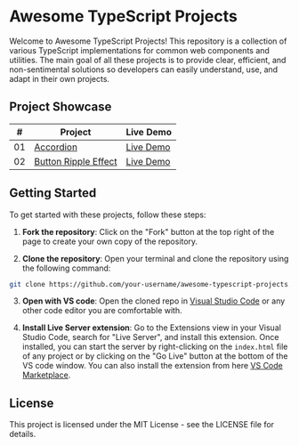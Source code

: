 # Awesome TypeScript Projects

Welcome to Awesome TypeScript Projects! This repository is a collection of various TypeScript implementations for common web components and utilities. The main goal of all these projects is to provide clear, efficient, and non-sentimental solutions so developers can easily understand, use, and adapt in their own projects.

## Project Showcase

|  #  | Project                                         | Live Demo                                                                                              |
| :-: | ----------------------------------------------- | ------------------------------------------------------------------------------------------------------ |
| 01  | [Accordion](01-accordion)                       | [Live Demo](https://denyschr.github.io/awesome-typescript-projects/01-accordion/index.html)            |
| 02  | [Button Ripple Effect](02-button-ripple-effect) | [Live Demo](https://denyschr.github.io/awesome-typescript-projects/02-button-ripple-effect/index.html) |

## Getting Started

To get started with these projects, follow these steps:

1. **Fork the repository**: Click on the "Fork" button at the top right of the page to create your own copy of the repository.

2. **Clone the repository**: Open your terminal and clone the repository using the following command:

```bash
git clone https://github.com/your-username/awesome-typescript-projects.git
```

3. **Open with VS code**: Open the cloned repo in [Visual Studio Code](https://code.visualstudio.com/) or any other code editor you are comfortable with.

4. **Install Live Server extension**: Go to the Extensions view in your Visual Studio Code, search for "Live Server", and install this extension. Once installed, you can start the server by right-clicking on the `index.html` file of any project or by clicking on the "Go Live" button at the bottom of the VS code window. You can also install the extension from here [VS Code Marketplace](https://marketplace.visualstudio.com/items?itemName=ritwickdey.LiveServer).

## License

This project is licensed under the MIT License - see the LICENSE file for details.
